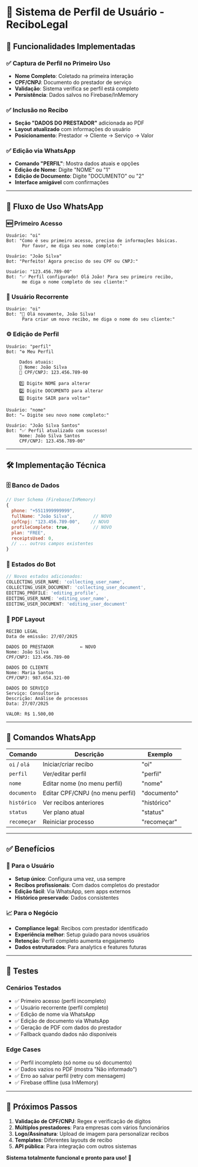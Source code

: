 # 👤 Sistema de Perfil de Usuário - ReciboLegal

## 🎯 **Funcionalidades Implementadas**

### **✅ Captura de Perfil no Primeiro Uso**
- **Nome Completo**: Coletado na primeira interação
- **CPF/CNPJ**: Documento do prestador de serviço
- **Validação**: Sistema verifica se perfil está completo
- **Persistência**: Dados salvos no Firebase/InMemory

### **✅ Inclusão no Recibo**
- **Seção "DADOS DO PRESTADOR"** adicionada ao PDF
- **Layout atualizado** com informações do usuário
- **Posicionamento**: Prestador → Cliente → Serviço → Valor

### **✅ Edição via WhatsApp**
- **Comando "PERFIL"**: Mostra dados atuais e opções
- **Edição de Nome**: Digite "NOME" ou "1"
- **Edição de Documento**: Digite "DOCUMENTO" ou "2"
- **Interface amigável** com confirmações

---

## 📱 **Fluxo de Uso WhatsApp**

### **🆕 Primeiro Acesso**
```
Usuário: "oi"
Bot: "Como é seu primeiro acesso, preciso de informações básicas.
      Por favor, me diga seu nome completo:"

Usuário: "João Silva"
Bot: "Perfeito! Agora preciso do seu CPF ou CNPJ:"

Usuário: "123.456.789-00"  
Bot: "✅ Perfil configurado! Olá João! Para seu primeiro recibo,
      me diga o nome completo do seu cliente:"
```

### **🔄 Usuário Recorrente**
```
Usuário: "oi"
Bot: "🎉 Olá novamente, João Silva!
      Para criar um novo recibo, me diga o nome do seu cliente:"
```

### **⚙️ Edição de Perfil**
```
Usuário: "perfil"
Bot: "⚙️ Meu Perfil
     
     Dados atuais:
     👤 Nome: João Silva
     📄 CPF/CNPJ: 123.456.789-00
     
     1️⃣ Digite NOME para alterar
     2️⃣ Digite DOCUMENTO para alterar
     3️⃣ Digite SAIR para voltar"

Usuário: "nome"
Bot: "✏️ Digite seu novo nome completo:"

Usuário: "João Silva Santos"
Bot: "✅ Perfil atualizado com sucesso!
     Nome: João Silva Santos
     CPF/CNPJ: 123.456.789-00"
```

---

## 🛠️ **Implementação Técnica**

### **🗄️ Banco de Dados**
```javascript
// User Schema (Firebase/InMemory)
{
  phone: "+5511999999999",
  fullName: "João Silva",        // NOVO
  cpfCnpj: "123.456.789-00",    // NOVO
  profileComplete: true,         // NOVO
  plan: "FREE",
  receiptsUsed: 0,
  // ... outros campos existentes
}
```

### **🤖 Estados do Bot**
```javascript
// Novos estados adicionados:
COLLECTING_USER_NAME: 'collecting_user_name',
COLLECTING_USER_DOCUMENT: 'collecting_user_document', 
EDITING_PROFILE: 'editing_profile',
EDITING_USER_NAME: 'editing_user_name',
EDITING_USER_DOCUMENT: 'editing_user_document'
```

### **📄 PDF Layout**
```
RECIBO LEGAL
Data de emissão: 27/07/2025

DADOS DO PRESTADOR          ← NOVO
Nome: João Silva
CPF/CNPJ: 123.456.789-00

DADOS DO CLIENTE
Nome: Maria Santos
CPF/CNPJ: 987.654.321-00

DADOS DO SERVIÇO
Serviço: Consultoria
Descrição: Análise de processos
Data: 27/07/2025

VALOR: R$ 1.500,00
```

---

## 🔄 **Comandos WhatsApp**

| Comando | Descrição | Exemplo |
|---------|-----------|---------|
| `oi` / `olá` | Iniciar/criar recibo | "oi" |
| `perfil` | Ver/editar perfil | "perfil" |
| `nome` | Editar nome (no menu perfil) | "nome" |
| `documento` | Editar CPF/CNPJ (no menu perfil) | "documento" |
| `histórico` | Ver recibos anteriores | "histórico" |
| `status` | Ver plano atual | "status" |
| `recomeçar` | Reiniciar processo | "recomeçar" |

---

## ✅ **Benefícios**

### **👥 Para o Usuário**
- **Setup único**: Configura uma vez, usa sempre
- **Recibos profissionais**: Com dados completos do prestador
- **Edição fácil**: Via WhatsApp, sem apps externos
- **Histórico preservado**: Dados consistentes

### **📈 Para o Negócio**
- **Compliance legal**: Recibos com prestador identificado
- **Experiência melhor**: Setup guiado para novos usuários
- **Retenção**: Perfil completo aumenta engajamento
- **Dados estruturados**: Para analytics e features futuras

---

## 🧪 **Testes**

### **Cenários Testados**
- ✅ Primeiro acesso (perfil incompleto)
- ✅ Usuário recorrente (perfil completo)
- ✅ Edição de nome via WhatsApp
- ✅ Edição de documento via WhatsApp
- ✅ Geração de PDF com dados do prestador
- ✅ Fallback quando dados não disponíveis

### **Edge Cases**
- ✅ Perfil incompleto (só nome ou só documento)
- ✅ Dados vazios no PDF (mostra "Não informado")
- ✅ Erro ao salvar perfil (retry com mensagem)
- ✅ Firebase offline (usa InMemory)

---

## 🚀 **Próximos Passos**

1. **Validação de CPF/CNPJ**: Regex e verificação de dígitos
2. **Múltiplos prestadores**: Para empresas com vários funcionários
3. **Logo/Assinatura**: Upload de imagem para personalizar recibos
4. **Templates**: Diferentes layouts de recibo
5. **API pública**: Para integração com outros sistemas

**Sistema totalmente funcional e pronto para uso!** 🎉
